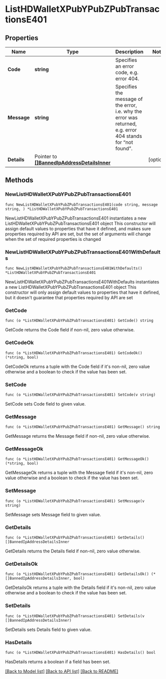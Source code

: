 # ListHDWalletXPubYPubZPubTransactionsE401

## Properties

Name | Type | Description | Notes
------------ | ------------- | ------------- | -------------
**Code** | **string** | Specifies an error code, e.g. error 404. | 
**Message** | **string** | Specifies the message of the error, i.e. why the error was returned, e.g. error 404 stands for “not found”. | 
**Details** | Pointer to [**[]BannedIpAddressDetailsInner**](BannedIpAddressDetailsInner.md) |  | [optional] 

## Methods

### NewListHDWalletXPubYPubZPubTransactionsE401

`func NewListHDWalletXPubYPubZPubTransactionsE401(code string, message string, ) *ListHDWalletXPubYPubZPubTransactionsE401`

NewListHDWalletXPubYPubZPubTransactionsE401 instantiates a new ListHDWalletXPubYPubZPubTransactionsE401 object
This constructor will assign default values to properties that have it defined,
and makes sure properties required by API are set, but the set of arguments
will change when the set of required properties is changed

### NewListHDWalletXPubYPubZPubTransactionsE401WithDefaults

`func NewListHDWalletXPubYPubZPubTransactionsE401WithDefaults() *ListHDWalletXPubYPubZPubTransactionsE401`

NewListHDWalletXPubYPubZPubTransactionsE401WithDefaults instantiates a new ListHDWalletXPubYPubZPubTransactionsE401 object
This constructor will only assign default values to properties that have it defined,
but it doesn't guarantee that properties required by API are set

### GetCode

`func (o *ListHDWalletXPubYPubZPubTransactionsE401) GetCode() string`

GetCode returns the Code field if non-nil, zero value otherwise.

### GetCodeOk

`func (o *ListHDWalletXPubYPubZPubTransactionsE401) GetCodeOk() (*string, bool)`

GetCodeOk returns a tuple with the Code field if it's non-nil, zero value otherwise
and a boolean to check if the value has been set.

### SetCode

`func (o *ListHDWalletXPubYPubZPubTransactionsE401) SetCode(v string)`

SetCode sets Code field to given value.


### GetMessage

`func (o *ListHDWalletXPubYPubZPubTransactionsE401) GetMessage() string`

GetMessage returns the Message field if non-nil, zero value otherwise.

### GetMessageOk

`func (o *ListHDWalletXPubYPubZPubTransactionsE401) GetMessageOk() (*string, bool)`

GetMessageOk returns a tuple with the Message field if it's non-nil, zero value otherwise
and a boolean to check if the value has been set.

### SetMessage

`func (o *ListHDWalletXPubYPubZPubTransactionsE401) SetMessage(v string)`

SetMessage sets Message field to given value.


### GetDetails

`func (o *ListHDWalletXPubYPubZPubTransactionsE401) GetDetails() []BannedIpAddressDetailsInner`

GetDetails returns the Details field if non-nil, zero value otherwise.

### GetDetailsOk

`func (o *ListHDWalletXPubYPubZPubTransactionsE401) GetDetailsOk() (*[]BannedIpAddressDetailsInner, bool)`

GetDetailsOk returns a tuple with the Details field if it's non-nil, zero value otherwise
and a boolean to check if the value has been set.

### SetDetails

`func (o *ListHDWalletXPubYPubZPubTransactionsE401) SetDetails(v []BannedIpAddressDetailsInner)`

SetDetails sets Details field to given value.

### HasDetails

`func (o *ListHDWalletXPubYPubZPubTransactionsE401) HasDetails() bool`

HasDetails returns a boolean if a field has been set.


[[Back to Model list]](../README.md#documentation-for-models) [[Back to API list]](../README.md#documentation-for-api-endpoints) [[Back to README]](../README.md)


